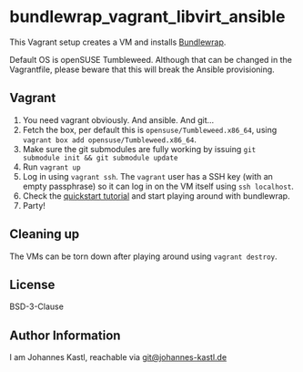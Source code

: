 # bundlewrap_vagrant_libvirt_ansible

This Vagrant setup creates a VM and installs
[Bundlewrap](https://bundlewrap.org/).

Default OS is openSUSE Tumbleweed. Although that can be changed in the
Vagrantfile, please beware that this will break the Ansible provisioning.

## Vagrant

1. You need vagrant obviously. And ansible. And git...
1. Fetch the box, per default this is `opensuse/Tumbleweed.x86_64`, using
   `vagrant box add opensuse/Tumbleweed.x86_64`.
1. Make sure the git submodules are fully working by issuing `git submodule init
   && git submodule update`
1. Run `vagrant up`
1. Log in using `vagrant ssh`. The `vagrant` user has a SSH key (with an empty
   passphrase) so it can log in on the VM itself using `ssh localhost`.
1. Check the [quickstart
   tutorial](https://docs.bundlewrap.org/guide/quickstart/) and start playing
   around with bundlewrap.
1. Party!

## Cleaning up

The VMs can be torn down after playing around using `vagrant destroy`.

## License

BSD-3-Clause

## Author Information

I am Johannes Kastl, reachable via git@johannes-kastl.de
